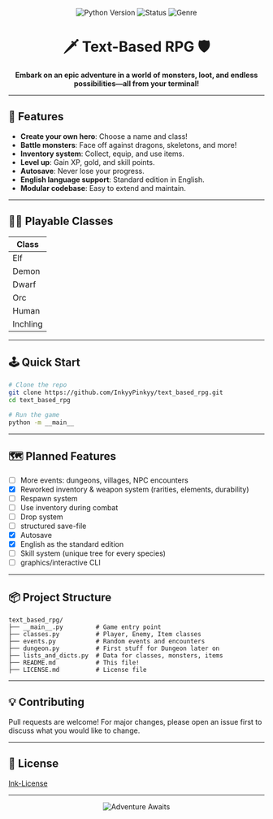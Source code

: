 <p align="center">
  <img src="https://img.shields.io/badge/Python-3.10+-blue?logo=python" alt="Python Version">
  <img src="https://img.shields.io/badge/Status-Work%20In%20Progress-yellow" alt="Status">
  <img src="https://img.shields.io/badge/Genre-Text--Based%20RPG-green" alt="Genre">
</p>

<h1 align="center">🗡️ Text-Based RPG 🛡️</h1>
<p align="center">
  <b>Embark on an epic adventure in a world of monsters, loot, and endless possibilities—all from your terminal!</b>
</p>

---

## 🚀 Features

- **Create your own hero**: Choose a name and class!
- **Battle monsters**: Face off against dragons, skeletons, and more!
- **Inventory system**: Collect, equip, and use items.
- **Level up**: Gain XP, gold, and skill points.
- **Autosave**: Never lose your progress.
- **English language support**: Standard edition in English.
- **Modular codebase**: Easy to extend and maintain.

---

## 🧙‍♂️ Playable Classes

| Class    |
|----------|
| Elf      |
| Demon    |
| Dwarf    |
| Orc      |
| Human    |
| Inchling |

---

## 🕹️ Quick Start

```bash
# Clone the repo
git clone https://github.com/InkyyPinkyy/text_based_rpg.git
cd text_based_rpg

# Run the game
python -m __main__
```

---

## 🗺️ Planned Features

- [ ] More events: dungeons, villages, NPC encounters
- [x] Reworked inventory & weapon system (rarities, elements, durability)
- [ ] Respawn system
- [ ] Use inventory during combat
- [ ] Drop system
- [ ] structured save-file
- [x] Autosave
- [x] English as the standard edition
- [ ] Skill system (unique tree for every species)
- [ ] graphics/interactive CLI

---

## 📦 Project Structure

```text
text_based_rpg/
├── __main__.py         # Game entry point
├── classes.py          # Player, Enemy, Item classes
├── events.py           # Random events and encounters
├── dungeon.py          # First stuff for Dungeon later on
├── lists_and_dicts.py  # Data for classes, monsters, items
├── README.md           # This file!
├── LICENSE.md          # License file
```

---

## 💡 Contributing

Pull requests are welcome! For major changes, please open an issue first to discuss what you would like to change.

---

## 📜 License

[Ink-License](./LICENSE.md)

---

<p align="center">
  <img src="https://img.shields.io/badge/Adventure%20Awaits-Play%20Now!-purple?style=for-the-badge" alt="Adventure Awaits">
</p>